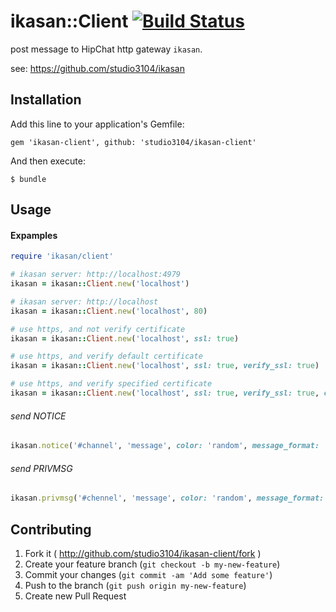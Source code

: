 # ikasan::Client [![Build Status](https://travis-ci.org/studio3104/ikasan-client.png)](https://travis-ci.org/studio3104/ikasan-client)

post message to HipChat http gateway `ikasan`.

see: https://github.com/studio3104/ikasan

## Installation

Add this line to your application's Gemfile:

    gem 'ikasan-client', github: 'studio3104/ikasan-client'

And then execute:

    $ bundle

## Usage

#### Expamples

```ruby
require 'ikasan/client'

# ikasan server: http://localhost:4979
ikasan = ikasan::Client.new('localhost')

# ikasan server: http://localhost
ikasan = ikasan::Client.new('localhost', 80)

# use https, and not verify certificate
ikasan = ikasan::Client.new('localhost', ssl: true)

# use https, and verify default certificate
ikasan = ikasan::Client.new('localhost', ssl: true, verify_ssl: true)

# use https, and verify specified certificate
ikasan = ikasan::Client.new('localhost', ssl: true, verify_ssl: true, ca_file: '/path/to/ca_file')
```

###### send NOTICE

```ruby
ikasan.notice('#channel', 'message', color: 'random', message_format: 'text')
```

###### send PRIVMSG

```ruby
ikasan.privmsg('#chennel', 'message', color: 'random', message_format: 'text')
```

## Contributing

1. Fork it ( http://github.com/studio3104/ikasan-client/fork )
2. Create your feature branch (`git checkout -b my-new-feature`)
3. Commit your changes (`git commit -am 'Add some feature'`)
4. Push to the branch (`git push origin my-new-feature`)
5. Create new Pull Request
